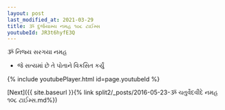 ```yaml
---
layout: post
last_modified_at: 2021-03-29
title: ૐ દુર્જયામ્ય નમહ ૧૦૮ ટાઈમ્સ
youtubeId: JR3t6hyfE3Q
---
```

 
 
 ૐ નિજ્ય સરગયા નમહ  
 
 -  જે સત્યમાં છે તે પોતાને વિકસિત કર્યું 
 
  
 
  
 
 
 
 
 
 


{% include youtubePlayer.html id=page.youtubeId %}
 
[Next]({{ site.baseurl }}{% link  split2/_posts/2016-05-23-ૐ ચતુર્વેદવીદે નમહ ૧૦૮ ટાઈમ્સ.md%})
 
